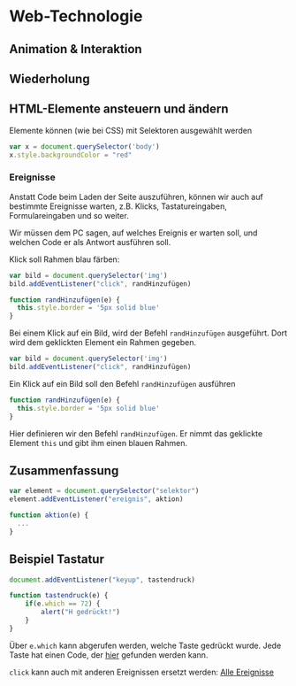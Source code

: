 # Web-Technologie

## Animation & Interaktion



## Wiederholung



## HTML-Elemente ansteuern und ändern

Elemente können (wie bei CSS) mit Selektoren ausgewählt werden

```js
var x = document.querySelector('body')
x.style.backgroundColor = "red"
```



### Ereignisse

Anstatt Code beim Laden der Seite auszuführen, können wir auch auf bestimmte Ereignisse warten, z.B. Klicks, Tastatureingaben, Formulareingaben und so weiter.

Wir müssen dem PC sagen, auf welches Ereignis er warten soll, und welchen Code er als Antwort ausführen soll.



Klick soll Rahmen blau färben:

```js
var bild = document.querySelector('img')
bild.addEventListener("click", randHinzufügen)

function randHinzufügen(e) {
  this.style.border = '5px solid blue'
}
```

Bei einem Klick auf ein Bild, wird der Befehl `randHinzufügen` ausgeführt. Dort wird dem geklickten Element ein Rahmen gegeben.



```js
var bild = document.querySelector('img')
bild.addEventListener("click", randHinzufügen)
```

Ein Klick auf ein Bild soll den Befehl `randHinzufügen` ausführen



```js
function randHinzufügen(e) {
  this.style.border = '5px solid blue'
}
```

Hier definieren wir den Befehl `randHinzufügen`. Er nimmt das geklickte Element `this` und gibt ihm einen blauen Rahmen.



## Zusammenfassung

```js
var element = document.querySelector("selektor")
element.addEventListener("ereignis", aktion)

function aktion(e) {
  ...
}
```



## Beispiel Tastatur

```js
document.addEventListener("keyup", tastendruck)

function tastendruck(e) {
    if(e.which == 72) {
        alert("H gedrückt!")
    }
}
```

Über `e.which` kann abgerufen werden, welche Taste gedrückt wurde. Jede Taste hat einen Code, der [hier](http://keycode.info/) gefunden werden kann.

`click` kann auch mit anderen Ereignissen ersetzt werden: [Alle Ereignisse](https://api.jquery.com/category/events/)

